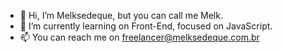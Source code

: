 - 👋 Hi, I’m Melksedeque, but you can call me Melk.
- 🌱 I’m currently learning on Front-End, focused on JavaScript.
- 📫 You can reach me on freelancer@melksedeque.com.br

<!---
melksedeque/melksedeque is a ✨ special ✨ repository because its `README.md` (this file) appears on your GitHub profile.
You can click the Preview link to take a look at your changes.
--->
